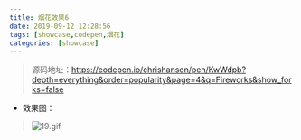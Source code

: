 ```yaml
---
title: 烟花效果6
date: 2019-09-12 12:28:56
tags: [showcase,codepen,烟花]
categories: [showcase]
---
```


>源码地址：https://codepen.io/chrishanson/pen/KwWdpb?depth=everything&order=popularity&page=4&q=Fireworks&show_forks=false
-  效果图：
>![19.gif](http://upload-images.jianshu.io/upload_images/9064013-df2acedc77c6e4ca.gif?imageMogr2/auto-orient/strip%7CimageView2/2/w/1240)
